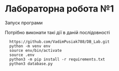 # Лабораторна робота №1 

Запуск програми

Потрібно виконати такі дії в даній послідовності
```shell
  https://github.com/VadimPusiak788/DB_Lab.git
  python -m venv env
  source env/bin/activate
  source .env
  python3 -m pip install -r requirements.txt
  python3 database.py
```

